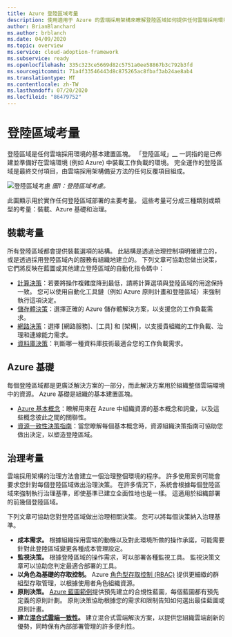 ```yaml
---
title: Azure 登陸區域考量
description: 使用適用于 Azure 的雲端採用架構來瞭解登陸區域如何提供任何雲端採用環境的基本建立區塊。
author: BrianBlanchard
ms.author: brblanch
ms.date: 04/09/2020
ms.topic: overview
ms.service: cloud-adoption-framework
ms.subservice: ready
ms.openlocfilehash: 335c323ce5669d82c5751a0ee58867b3c792b3fd
ms.sourcegitcommit: 71a4f33546443d8c875265ac8fbaf3ab24ae8ab4
ms.translationtype: MT
ms.contentlocale: zh-TW
ms.lasthandoff: 07/20/2020
ms.locfileid: "86479752"
---
```

# <a name="landing-zone-considerations"></a>登陸區域考量

登陸區域是任何雲端採用環境的基本建置區塊。 「登陸區域」__ 一詞指的是已佈建並準備好在雲端環境 (例如 Azure) 中裝載工作負載的環境。 完全運作的登陸區域是最終交付項目，由雲端採用架構備妥方法的任何反覆項目組成。

![登陸區域考慮 ](../../_images/ready/landing-zone-considerations.png)
 _圖1：登陸區域考慮。_

此圖顯示用於實作任何登陸區域部署的主要考量。 這些考量可分成三種類別或類型的考量：裝載、Azure 基礎和治理。

## <a name="hosting-considerations"></a>裝載考量

所有登陸區域都會提供裝載選項的結構。 此結構是透過治理控制項明確建立的，或是透過採用登陸區域內的服務有組織地建立的。 下列文章可協助您做出決策，它們將反映在藍圖或其他建立登陸區域的自動化指令碼中：

- [計算決策](./compute-options.md)：若要將操作複雜度降到最低，請將計算選項與登陸區域的用途保持一致。 您可以使用自動化工具鏈（例如 Azure 原則計畫和登陸區域）來強制執行這項決定。
- [儲存體決策](./storage-options.md)：選擇正確的 Azure 儲存體解決方案，以支援您的工作負載需求。
- [網路決策](./networking-options.md)：選擇 [網路服務]、[工具] 和 [架構]，以支援貴組織的工作負載、治理和連線能力需求。
- [資料庫決策](./data-options.md)：判斷哪一種資料庫技術最適合您的工作負載需求。

## <a name="azure-fundamentals"></a>Azure 基礎

每個登陸區域都是更廣泛解決方案的一部分，而此解決方案用於組織整個雲端環境中的資源。 Azure 基礎是組織的基本建置區塊。

- [Azure 基本概念](./fundamental-concepts.md)：瞭解用來在 Azure 中組織資源的基本概念和詞彙，以及這些概念彼此之間的關聯性。
- [資源一致性決策指南](../../decision-guides/resource-consistency/index.md)：當您瞭解每個基本概念時，資源組織決策指南可協助您做出決定，以塑造登陸區域。

## <a name="governance-considerations"></a>治理考量

雲端採用架構的治理方法會建立一個治理整個環境的程序。 許多使用案例可能會要求您針對每個登陸區域做出治理決策。 在許多情況下，系統會根據每個登陸區域來強制執行治理基準，即使基準已建立全面性地也是一樣。 這適用於組織部署的前幾個登陸區域。

下列文章可協助您對登陸區域做出治理相關決策。 您可以將每個決策納入治理基準。

- **成本需求。** 根據組織採用雲端的動機以及對此環境所做的操作承諾，可能需要針對此登陸區域變更各種成本管理設定。
- **監視決策。** 根據登陸區域的操作需求，可以部署各種監視工具。 監視決策文章可以協助您判定最適合部署的工具。
- **以角色為基礎的存取控制。** Azure [角色型存取控制 (RBAC)](../considerations/roles.md) 提供更細緻的群組型存取管理，以根據使用者角色組織資源。
- **原則決策。** [Azure 藍圖範例](https://docs.microsoft.com/azure/governance/blueprints/samples)提供預先建立的合規性藍圖，每個藍圖都有預先定義的原則計劃。 原則決策協助根據您的需求和限制告知如何選出最佳藍圖或原則計畫。
- **建立[混合式雲端一致性](./hybrid-consistency.md)。** 建立混合式雲端解決方案，以提供您組織雲端創新的優勢，同時保有內部部署管理的許多便利性。
